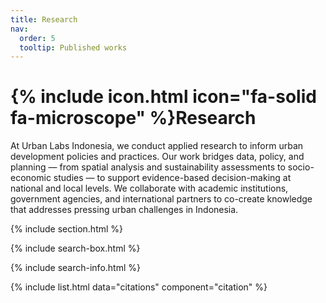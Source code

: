 ```yaml
---
title: Research
nav:
  order: 5
  tooltip: Published works
---
```


# {% include icon.html icon="fa-solid fa-microscope" %}Research

At Urban Labs Indonesia, we conduct applied research to inform urban development policies and practices. Our work bridges data, policy, and planning — from spatial analysis and sustainability assessments to socio-economic studies — to support evidence-based decision-making at national and local levels. We collaborate with academic institutions, government agencies, and international partners to co-create knowledge that addresses pressing urban challenges in Indonesia.

{% include section.html %}

{% include search-box.html %}

{% include search-info.html %}

{% include list.html data="citations" component="citation" %}
